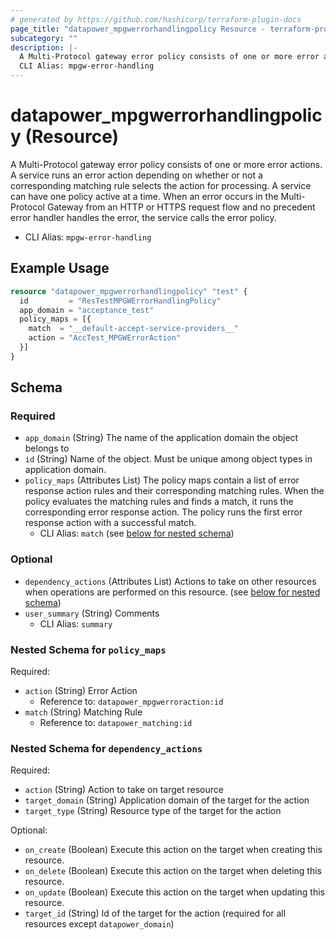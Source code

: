 ```yaml
---
# generated by https://github.com/hashicorp/terraform-plugin-docs
page_title: "datapower_mpgwerrorhandlingpolicy Resource - terraform-provider-datapower"
subcategory: ""
description: |-
  A Multi-Protocol gateway error policy consists of one or more error actions. A service runs an error action depending on whether or not a corresponding matching rule selects the action for processing. A service can have one policy active at a time. When an error occurs in the Multi-Protocol Gateway from an HTTP or HTTPS request flow and no precedent error handler handles the error, the service calls the error policy.
  CLI Alias: mpgw-error-handling
---
```


# datapower_mpgwerrorhandlingpolicy (Resource)

A Multi-Protocol gateway error policy consists of one or more error actions. A service runs an error action depending on whether or not a corresponding matching rule selects the action for processing. A service can have one policy active at a time. When an error occurs in the Multi-Protocol Gateway from an HTTP or HTTPS request flow and no precedent error handler handles the error, the service calls the error policy.
  - CLI Alias: `mpgw-error-handling`

## Example Usage

```terraform
resource "datapower_mpgwerrorhandlingpolicy" "test" {
  id         = "ResTestMPGWErrorHandlingPolicy"
  app_domain = "acceptance_test"
  policy_maps = [{
    match  = "__default-accept-service-providers__"
    action = "AccTest_MPGWErrorAction"
  }]
}
```

<!-- schema generated by tfplugindocs -->
## Schema

### Required

- `app_domain` (String) The name of the application domain the object belongs to
- `id` (String) Name of the object. Must be unique among object types in application domain.
- `policy_maps` (Attributes List) The policy maps contain a list of error response action rules and their corresponding matching rules. When the policy evaluates the matching rules and finds a match, it runs the corresponding error response action. The policy runs the first error response action with a successful match.
  - CLI Alias: `match` (see [below for nested schema](#nestedatt--policy_maps))

### Optional

- `dependency_actions` (Attributes List) Actions to take on other resources when operations are performed on this resource. (see [below for nested schema](#nestedatt--dependency_actions))
- `user_summary` (String) Comments
  - CLI Alias: `summary`

<a id="nestedatt--policy_maps"></a>
### Nested Schema for `policy_maps`

Required:

- `action` (String) Error Action
  - Reference to: `datapower_mpgwerroraction:id`
- `match` (String) Matching Rule
  - Reference to: `datapower_matching:id`


<a id="nestedatt--dependency_actions"></a>
### Nested Schema for `dependency_actions`

Required:

- `action` (String) Action to take on target resource
- `target_domain` (String) Application domain of the target for the action
- `target_type` (String) Resource type of the target for the action

Optional:

- `on_create` (Boolean) Execute this action on the target when creating this resource.
- `on_delete` (Boolean) Execute this action on the target when deleting this resource.
- `on_update` (Boolean) Execute this action on the target when updating this resource.
- `target_id` (String) Id of the target for the action (required for all resources except `datapower_domain`)
